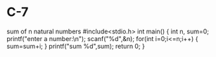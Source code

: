 # C-7
sum of n natural numbers
#include<stdio.h>
int main()
{
	int n, sum=0;
	printf("enter a number:\n");
	scanf("%d",&n);
	for(int i=0;i<=n;i++)
	{
		sum=sum+i;
    }
    printf("sum %d",sum);
    return 0;
}
